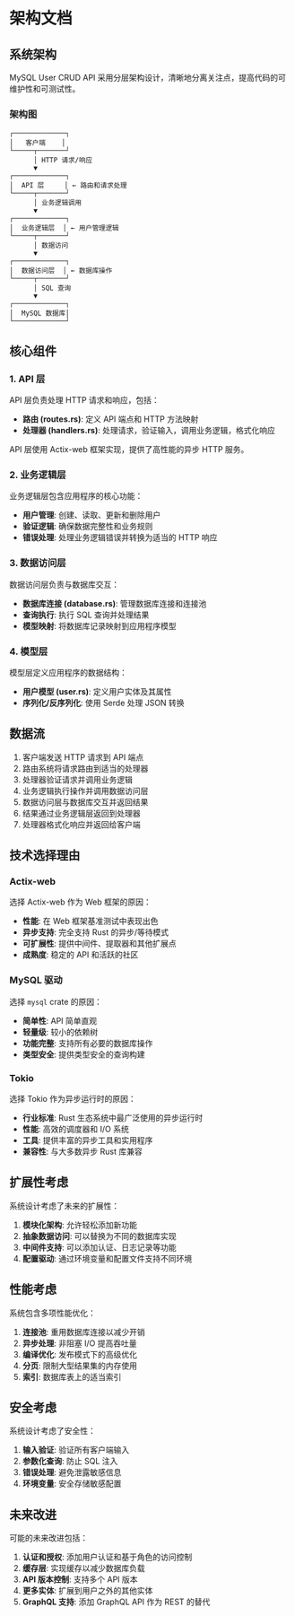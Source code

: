 # 架构文档

## 系统架构

MySQL User CRUD API 采用分层架构设计，清晰地分离关注点，提高代码的可维护性和可测试性。

### 架构图

```
┌─────────────┐
│   客户端    │
└─────┬───────┘
      │ HTTP 请求/响应
      ▼
┌─────────────┐
│  API 层     │ ← 路由和请求处理
└─────┬───────┘
      │ 业务逻辑调用
      ▼
┌─────────────┐
│  业务逻辑层  │ ← 用户管理逻辑
└─────┬───────┘
      │ 数据访问
      ▼
┌─────────────┐
│  数据访问层  │ ← 数据库操作
└─────┬───────┘
      │ SQL 查询
      ▼
┌─────────────┐
│  MySQL 数据库│
└─────────────┘
```

## 核心组件

### 1. API 层

API 层负责处理 HTTP 请求和响应，包括：

- **路由 (routes.rs)**: 定义 API 端点和 HTTP 方法映射
- **处理器 (handlers.rs)**: 处理请求，验证输入，调用业务逻辑，格式化响应

API 层使用 Actix-web 框架实现，提供了高性能的异步 HTTP 服务。

### 2. 业务逻辑层

业务逻辑层包含应用程序的核心功能：

- **用户管理**: 创建、读取、更新和删除用户
- **验证逻辑**: 确保数据完整性和业务规则
- **错误处理**: 处理业务逻辑错误并转换为适当的 HTTP 响应

### 3. 数据访问层

数据访问层负责与数据库交互：

- **数据库连接 (database.rs)**: 管理数据库连接和连接池
- **查询执行**: 执行 SQL 查询并处理结果
- **模型映射**: 将数据库记录映射到应用程序模型

### 4. 模型层

模型层定义应用程序的数据结构：

- **用户模型 (user.rs)**: 定义用户实体及其属性
- **序列化/反序列化**: 使用 Serde 处理 JSON 转换

## 数据流

1. 客户端发送 HTTP 请求到 API 端点
2. 路由系统将请求路由到适当的处理器
3. 处理器验证请求并调用业务逻辑
4. 业务逻辑执行操作并调用数据访问层
5. 数据访问层与数据库交互并返回结果
6. 结果通过业务逻辑层返回到处理器
7. 处理器格式化响应并返回给客户端

## 技术选择理由

### Actix-web

选择 Actix-web 作为 Web 框架的原因：

- **性能**: 在 Web 框架基准测试中表现出色
- **异步支持**: 完全支持 Rust 的异步/等待模式
- **可扩展性**: 提供中间件、提取器和其他扩展点
- **成熟度**: 稳定的 API 和活跃的社区

### MySQL 驱动

选择 `mysql` crate 的原因：

- **简单性**: API 简单直观
- **轻量级**: 较小的依赖树
- **功能完整**: 支持所有必要的数据库操作
- **类型安全**: 提供类型安全的查询构建

### Tokio

选择 Tokio 作为异步运行时的原因：

- **行业标准**: Rust 生态系统中最广泛使用的异步运行时
- **性能**: 高效的调度器和 I/O 系统
- **工具**: 提供丰富的异步工具和实用程序
- **兼容性**: 与大多数异步 Rust 库兼容

## 扩展性考虑

系统设计考虑了未来的扩展性：

1. **模块化架构**: 允许轻松添加新功能
2. **抽象数据访问**: 可以替换为不同的数据库实现
3. **中间件支持**: 可以添加认证、日志记录等功能
4. **配置驱动**: 通过环境变量和配置文件支持不同环境

## 性能考虑

系统包含多项性能优化：

1. **连接池**: 重用数据库连接以减少开销
2. **异步处理**: 非阻塞 I/O 提高吞吐量
3. **编译优化**: 发布模式下的高级优化
4. **分页**: 限制大型结果集的内存使用
5. **索引**: 数据库表上的适当索引

## 安全考虑

系统设计考虑了安全性：

1. **输入验证**: 验证所有客户端输入
2. **参数化查询**: 防止 SQL 注入
3. **错误处理**: 避免泄露敏感信息
4. **环境变量**: 安全存储敏感配置

## 未来改进

可能的未来改进包括：

1. **认证和授权**: 添加用户认证和基于角色的访问控制
2. **缓存层**: 实现缓存以减少数据库负载
3. **API 版本控制**: 支持多个 API 版本
4. **更多实体**: 扩展到用户之外的其他实体
5. **GraphQL 支持**: 添加 GraphQL API 作为 REST 的替代